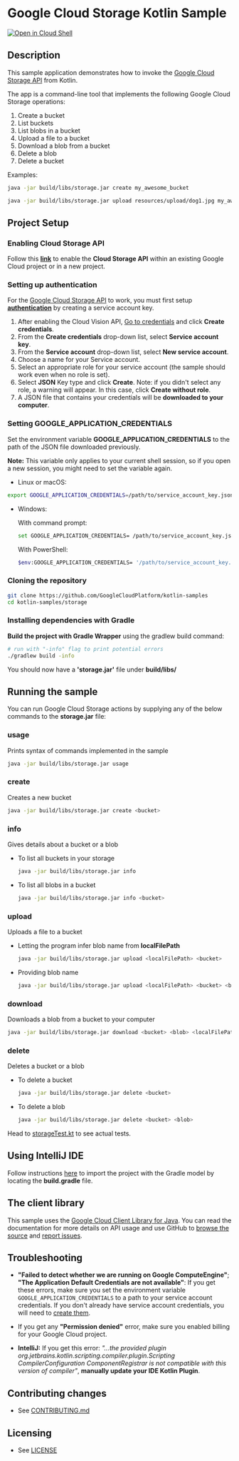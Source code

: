 # Google Cloud Storage Kotlin Sample

[![Open in Cloud Shell][shell_img]][shell_link]

[shell_img]: http://gstatic.com/cloudssh/images/open-btn.png
[shell_link]: https://console.cloud.google.com/cloudshell/open?git_repo=https://github.com/googlecloudplatform/kotlin-samples&page=editor&working_dir=storage

## Description

This sample application demonstrates how to invoke the [Google Cloud Storage API][storage-api-docs] from Kotlin.

The app is a command-line tool that implements the following Google Cloud Storage operations:

1. Create a bucket
2. List buckets 
3. List blobs in a bucket
4. Upload a file to a bucket
5. Download a blob from a bucket
6. Delete a blob
7. Delete a bucket

Examples:
```sh 
java -jar build/libs/storage.jar create my_awesome_bucket
```
```sh 
java -jar build/libs/storage.jar upload resources/upload/dog1.jpg my_awesome_bucket
```

## Project Setup

### Enabling Cloud Storage API

Follow this **[link][enable-storage-api]** to enable the **Cloud Storage API** within an existing Google Cloud project or in a new project.

### Setting up authentication

For the [Google
Cloud Storage API][storage-api-docs] to work, you must first setup **[authentication](https://cloud.google.com/docs/authentication/production)** by creating a service account key.

1. After enabling the Cloud Vision API, [Go to credentials][create-creds] and click **Create credentials**.
2. From the **Create credentials** drop-down list, select **Service account key**.
3. From the **Service account** drop-down list, select **New service account**.
4. Choose a name for your Service account.
4. Select an appropriate role for your service account (the sample should work even when no role is set).
5. Select **JSON** Key type and click **Create**. Note: if you didn't select any role, a warning will appear. In this case, click **Create without role**.
6. A JSON file that contains your credentials will be **downloaded to your computer**.

### Setting GOOGLE_APPLICATION_CREDENTIALS

Set the environment variable **GOOGLE_APPLICATION_CREDENTIALS** to the path of the JSON file downloaded previously.

**Note:** This variable only applies to your current shell session, so if you open a new session, you might need to set the variable again.

* Linux or macOS: 
```sh
export GOOGLE_APPLICATION_CREDENTIALS=/path/to/service_account_key.json
```
* Windows: 

   With command prompt:
   ```sh
   set GOOGLE_APPLICATION_CREDENTIALS= /path/to/service_account_key.json
   ```
   With PowerShell:
   ```sh
   $env:GOOGLE_APPLICATION_CREDENTIALS= '/path/to/service_account_key.json'
   ```
### Cloning the repository
```sh
git clone https://github.com/GoogleCloudPlatform/kotlin-samples
cd kotlin-samples/storage
```
### Installing dependencies with Gradle

**Build the project with Gradle Wrapper** using the gradlew build command:
```sh
# run with "-info" flag to print potential errors
./gradlew build -info
```
You should now have a **'storage.jar'** file under **build/libs/**
## Running the sample

You can run Google Cloud Storage actions by supplying any of the below commands to the **storage.jar** file:

### usage

Prints syntax of commands implemented in the sample
```sh 
java -jar build/libs/storage.jar usage
```
### create

Creates a new bucket
```sh 
java -jar build/libs/storage.jar create <bucket>
```
### info

Gives details about a bucket or a blob
* To list all buckets in your storage
  ```sh 
  java -jar build/libs/storage.jar info
  ```
* To list all blobs in a bucket
  ```sh 
  java -jar build/libs/storage.jar info <bucket>
  ```
### upload
 
Uploads a file to a bucket
*  Letting the program infer blob name from **localFilePath**
   ```sh 
   java -jar build/libs/storage.jar upload <localFilePath> <bucket>
   ```
*  Providing blob name
   ```sh 
   java -jar build/libs/storage.jar upload <localFilePath> <bucket> <blob>
   ```  
### download

Downloads a blob from a bucket to your computer
```sh 
java -jar build/libs/storage.jar download <bucket> <blob> <localFilePath>
```
### delete

Deletes a bucket or a blob
* To delete a bucket
  ```sh 
  java -jar build/libs/storage.jar delete <bucket>
  ```
* To delete a blob
  ```sh 
  java -jar build/libs/storage.jar delete <bucket> <blob>
  ```

Head to [storageTest.kt][storage-sample-test] to see actual tests.

## Using IntelliJ IDE

Follow instructions [here](https://www.jetbrains.com/help/idea/gradle.html) to import the project with the Gradle model by locating the **build.gradle** file.

## The client library

This sample uses the [Google Cloud Client Library for Java][google-cloud-java].
You can read the documentation for more details on API usage and use GitHub
to [browse the source][google-cloud-java-source] and
[report issues][google-cloud-java-issues].

## Troubleshooting
 * **"Failed to detect whether we are running on Google ComputeEngine"**; **"The Application Default Credentials are not available"**: If you get these errors, make sure you set the environment variable `GOOGLE_APPLICATION_CREDENTIALS` to a path to your service account credentials. If you don't already have service account credentials, you will need to
[create them][create-creds]. 

 * If you get any **"Permission denied"** error, make sure you enabled billing for your Google Cloud project. 
 
 * **IntelliJ:** If you get this error: *"...the provided plugin org.jetbrains.kotlin.scripting.compiler.plugin.Scripting CompilerConfiguration ComponentRegistrar is not compatible with this version of compiler"*, **manually update your IDE Kotlin Plugin**.

[storage-sample-test]: test/storageTest.kt
[storage-api-docs]: https://cloud.google.com/storage/
[enable-storage-api]: https://console.cloud.google.com/flows/enableapi?apiid=storage.googleapis.com
[gradle]: https://docs.gradle.org/current/userguide/installation.html
[create-creds]: https://console.cloud.google.com/apis/credentials
[cloud-tools-intellij]: https://cloud.google.com/tools/intellij/docs/
[google-cloud-java]: https://googlecloudplatform.github.io/google-cloud-java
[google-cloud-java-source]: https://github.com/GoogleCloudPlatform/google-cloud-java
[google-cloud-java-issues]: https://github.com/GoogleCloudPlatform/google-cloud-java/issues

## Contributing changes

* See [CONTRIBUTING.md](../CONTRIBUTING.md)

## Licensing

* See [LICENSE](../LICENSE)
